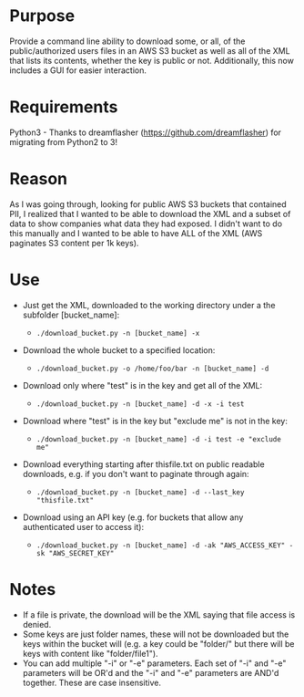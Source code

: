 # Purpose
Provide a command line ability to download some, or all, of the public/authorized users files in an AWS S3 bucket as well as all of the XML that lists its contents, whether the key is public or not. Additionally, this now includes a GUI for easier interaction.

# Requirements
Python3 - Thanks to dreamflasher (https://github.com/dreamflasher) for migrating from Python2 to 3!

# Reason
As I was going through, looking for public AWS S3 buckets that contained PII, I realized that I wanted to be able to download the XML and a subset of data to show companies what data they had exposed. I didn't want to do this manually and I wanted to be able to have ALL of the XML (AWS paginates S3 content per 1k keys).

# Use
- Just get the XML, downloaded to the working directory under a the subfolder [bucket_name]:  
  - `./download_bucket.py -n [bucket_name] -x`

- Download the whole bucket to a specified location:  
  - `./download_bucket.py -o /home/foo/bar -n [bucket_name] -d`

- Download only where "test" is in the key and get all of the XML:  
  - `./download_bucket.py -n [bucket_name] -d -x -i test`

- Download where "test" is in the key but "exclude me" is not in the key:  
  - `./download_bucket.py -n [bucket_name] -d -i test -e "exclude me"`

- Download everything starting after thisfile.txt on public readable downloads, e.g. if you don't want to paginate through again:  
  - `./download_bucket.py -n [bucket_name] -d --last_key "thisfile.txt"`

- Download using an API key (e.g. for buckets that allow any authenticated user to access it):  
  - `./download_bucket.py -n [bucket_name] -d -ak "AWS_ACCESS_KEY" -sk "AWS_SECRET_KEY"`

# Notes
- If a file is private, the download will be the XML saying that file access is denied.
- Some keys are just folder names, these will not be downloaded but the keys within the bucket will (e.g. a key could be "folder/" but there will be keys with content like "folder/file1").
- You can add multiple "-i" or "-e" parameters. Each set of "-i" and "-e" parameters will be OR'd and the "-i" and "-e" parameters are AND'd together. These are case insensitive.

